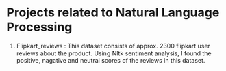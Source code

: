 # Projects related to Natural Language Processing

1) Flipkart_reviews : This dataset consists of approx. 2300 flipkart user reviews about the product. Using Nltk sentiment analysis, I found the positive, nagative and neutral scores of the reviews in this dataset. 